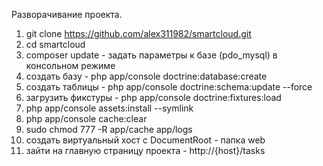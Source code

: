 Разворачивание проекта.
1. git clone https://github.com/alex311982/smartcloud.git
2. cd smartcloud
3. composer update - задать параметры к базе (pdo_mysql) в консольном режиме
4. создать базу - php app/console doctrine:database:create
5. создать таблицы - php app/console doctrine:schema:update --force
6. загрузить фикстуры - php app/console doctrine:fixtures:load
7. php app/console assets:install --symlink
8. php app/console cache:clear
9. sudo chmod 777 -R app/cache app/logs
10. создать виртуальный хост с DocumentRoot - папка web
11. зайти на главную страницу проекта - http://{host}/tasks


